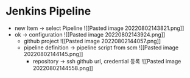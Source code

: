 # Jenkins Pipeline
- new Item -> select Pipeline ![[Pasted image 20220802143821.png]]
- ok -> configuration ![[Pasted image 20220802143924.png]]
	- github project ![[Pasted image 20220802144057.png]]
	- pipeline definition -> pipeline script from scm ![[Pasted image 20220802144145.png]]
		- repository -> ssh github url, credential 등록 ![[Pasted image 20220802144558.png]]